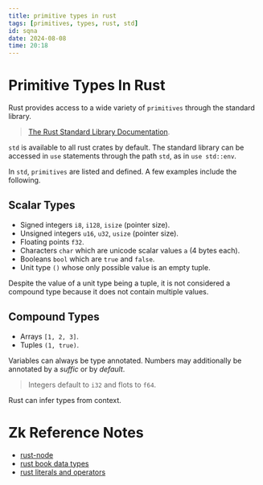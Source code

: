 ```yaml
---
title: primitive types in rust
tags: [primitives, types, rust, std] 
id: sqna
date: 2024-08-08
time: 20:18
---
```


# Primitive Types In Rust 

Rust provides access to a wide variety of `primitives` through the standard library.

> [The Rust Standard Library Documentation](https://doc.rust-lang.org/std/).

`std` is available to all rust crates by default. The standard library can be
accessed in `use` statements through the path `std`, as in `use std::env`. 

In `std`, `primitives` are listed and defined. A few examples include the following.

## Scalar Types

- Signed integers `i8`, `i128`, `isize` (pointer size).
- Unsigned integers `u16`, `u32`, `usize` (pointer size).
- Floating points `f32`.
- Characters `char` which are unicode scalar values `a` (4 bytes each).
- Booleans `bool` which are `true` and `false`.
- Unit type `()` whose only possible value is an empty tuple.

Despite the value of a unit type being a tuple, it is not considered a 
compound type because it does not contain multiple values. 

## Compound Types 

- Arrays `[1, 2, 3]`.
- Tuples `(1, true)`.

Variables can always be type annotated. Numbers may additionally be 
annotated by a *suffic* or by *default*. 

> Integers default to `i32` and flots to `f64`.

Rust can infer types from context. 

# Zk Reference Notes

- [rust-node](l7rn-rust-node.md)
- [rust book data types](65ml%20rust-book-data-types.md)
- [rust literals and operators](jsl0%20rust-literals-and-operators.md)

